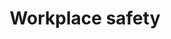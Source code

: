---
banner:
  content: 'You can set this component to ''display: true'' to show a banner at the
    top of the page.'
  display: false
  heading: This is a place to place urgent information
layout: category
name: workplace-safety
owner: CDC
questions:
- is-the-federal-government-mandating-businesses-to-close
title: Workplace safety
---